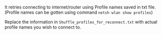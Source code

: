 It retries connecting to internet/router using Profile names saved in txt file.
(Profile names can be gotten using command `netsh wlan show profiles`)

Replace the information in `Shuffle_profiles_for_reconnect.txt` with actual profile names you wish to connect to.

